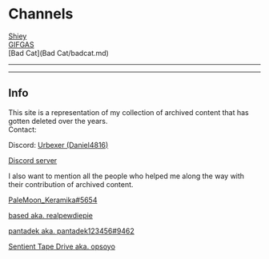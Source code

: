 # Channels
[Shiey](shiey/shiey.md)  
[GIFGAS](GIFGAS/GIFGAS.md)  
[Bad Cat](Bad Cat/badcat.md)

---  
---  

## Info
This site is a representation of my collection of archived content that has gotten deleted over the years.  
Contact:

Discord: [Urbexer (Daniel4816)](https://discord.com/users/745260511980945498)

[Discord server](https://discord.gg/2QPsdB23JX)

I also want to mention all the people who helped me along the way with their contribution of archived content.

[PaleMoon_Keramika#5654](https://discord.com/users/683489292424577082)

[based aka. realpewdiepie](https://discord.com/users/265256075542921217)

[pantadek aka. pantadek123456#9462](https://discord.com/users/1003624263649087529)

[Sentient Tape Drive aka. opsoyo](https://discord.com/users/99284240461479936)

